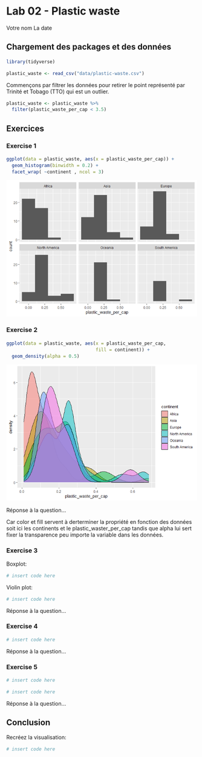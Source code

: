 Lab 02 - Plastic waste
================
Votre nom
La date

## Chargement des packages et des données

``` r
library(tidyverse) 
```

``` r
plastic_waste <- read_csv("data/plastic-waste.csv")
```

Commençons par filtrer les données pour retirer le point représenté par
Trinité et Tobago (TTO) qui est un outlier.

``` r
plastic_waste <- plastic_waste %>%
  filter(plastic_waste_per_cap < 3.5)
```

## Exercices

### Exercise 1

``` r
ggplot(data = plastic_waste, aes(x = plastic_waste_per_cap)) +
  geom_histogram(binwidth = 0.2) +
  facet_wrap( ~continent , ncol = 3)
```

![](lab-02_files/figure-gfm/plastic-waste-continent-1.png)<!-- -->

### Exercise 2

``` r
ggplot(data = plastic_waste, aes(x = plastic_waste_per_cap,
                                 fill = continent)) +
  geom_density(alpha = 0.5) 
```

![](lab-02_files/figure-gfm/plastic-waste-density-1.png)<!-- -->

Réponse à la question…

Car color et fill servent à derterminer la propriété en fonction des
données soit ici les continents et le plastic_waster_per_cap tandis que
alpha lui sert fixer la transparence peu importe la variable dans les
données.

### Exercise 3

Boxplot:

``` r
# insert code here
```

Violin plot:

``` r
# insert code here
```

Réponse à la question…

### Exercise 4

``` r
# insert code here
```

Réponse à la question…

### Exercise 5

``` r
# insert code here
```

``` r
# insert code here
```

Réponse à la question…

## Conclusion

Recréez la visualisation:

``` r
# insert code here
```
